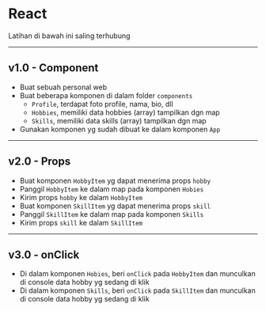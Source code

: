 # React

Latihan di bawah ini saling terhubung

---
## v1.0 - Component

- Buat sebuah personal web
- Buat beberapa komponen di dalam folder `components`
  - `Profile`, terdapat foto profile, nama, bio, dll
  - `Hobbies`, memiliki data hobbies (array) tampilkan dgn map
  - `Skills`, memiliki data skills (array) tampilkan dgn map
- Gunakan komponen yg sudah dibuat ke dalam komponen `App`

---
## v2.0 - Props

- Buat komponen `HobbyItem` yg dapat menerima props `hobby`
- Panggil `HobbyItem` ke dalam map pada komponen `Hobies`
- Kirim props `hobby` ke dalam `HobbyItem`
- Buat komponen `SkillItem` yg dapat menerima props `skill`
- Panggil `SkillItem` ke dalam map pada komponen `Skills`
- Kirim props `skill` ke dalam `SkillItem`

---
## v3.0 - onClick

- Di dalam komponen `Hobies`, beri `onClick` pada `HobbyItem` dan munculkan di console data hobby yg sedang di klik
- Di dalam komponen `Skills`, beri `onClick` pada `SkillItem` dan munculkan di console data hobby yg sedang di klik
